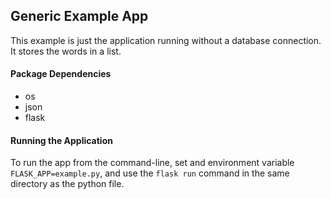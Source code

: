 ## Generic Example App
This example is just the application running without a database connection. It stores the words in a list.

#### Package Dependencies
* os
* json
* flask


#### Running the Application
To run the app from the command-line, set and environment variable `FLASK_APP=example.py`, and use the `flask run` command in the same directory as the python file.